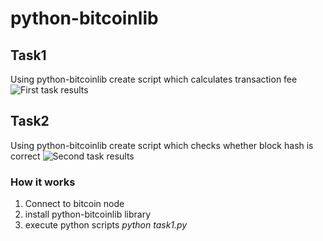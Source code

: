 # python-bitcoinlib

## Task1
Using python-bitcoinlib create script which calculates transaction fee
![First task results](https://github.com/knuckl35/python-bitcoin/blob/main/ss/task1.png)

## Task2
Using python-bitcoinlib create script which checks whether block hash is correct
![Second task results](https://github.com/knuckl35/python-bitcoin/blob/main/ss/task2.png)

### How it works
1. Connect to bitcoin node
2. install python-bitcoinlib library
3. execute python scripts *python task1.py*
